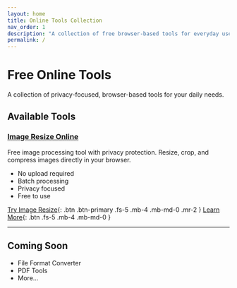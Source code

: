 ```yaml
---
layout: home
title: Online Tools Collection
nav_order: 1
description: "A collection of free browser-based tools for everyday use"
permalink: /
---
```


# Free Online Tools

A collection of privacy-focused, browser-based tools for your daily needs.

## Available Tools

### [Image Resize Online](https://www.image-resize.online)
Free image processing tool with privacy protection. Resize, crop, and compress images directly in your browser.

- No upload required
- Batch processing
- Privacy focused
- Free to use

[Try Image Resize](https://www.image-resize.online){: .btn .btn-primary .fs-5 .mb-4 .mb-md-0 .mr-2 }
[Learn More](./tools/image-resize){: .btn .fs-5 .mb-4 .mb-md-0 }

---

## Coming Soon

- File Format Converter
- PDF Tools
- More... 